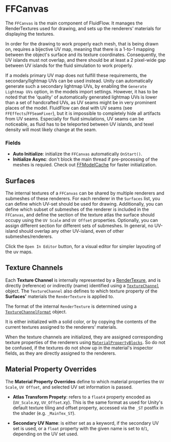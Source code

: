 # FFCanvas

The `FFCanvas` is the main component of FluidFlow.
It manages the RenderTextures used for drawing, and sets up the renderers' materials for displaying the textures.

In order for the drawing to work properly each mesh, that is being drawn on, requires a bijective UV map, meaning that there is a 1-to-1 mapping between the object's surface and its texture coordinates.
Consequently, the UV islands must not overlap, and there should be at least a 2 pixel-wide gap between UV islands for the fluid simulation to work properly.

If a models primary UV map does not fulfill these requirements, the secondary/lightmap UVs can be used instead.
Unity can automatically generate such a secondary lightmap UVs, by enabling the `Generate Lightmap UVs` option, in the models import settings.
However, it has to be noted that the 'quality' of automatically generated lightmap UVs is lower than a set of handcrafted UVs, as UV seams might be in very prominent places of the model.
FluidFlow can deal with UV seams (see `FFEffects`/`FFSeamFixer`), but it is impossible to completely hide all artifacts from UV seams.
Especially for fluid simulations, UV seams can be noticeable, as fluid has to be teleported between UV islands, and texel density will most likely change at the seam.

### Fields

- **Auto Initialize**: initialize the `FFCanvas` automatically `OnStart()`.
- **Initialize Async**: don't block the main thread if pre-processing of the meshes is requied. Check out [FFModelCache](../scriptable_object/ffmodelcache.md) for faster initialization. 

## Surfaces

The internal textures of a `FFCanvas` can be shared by multiple renderers and submeshes of these renderers.
For each renderer in the `Surfaces` list, you can define which UV-set should be used for drawing.
Additionally, you can define which subset of submeshes of the renderer is included in the `FFCanvas`, and define the section of the texture atlas the surface should occupy using the `UV Scale` and `UV Offset` properties.
Optionally, you can assign different section for different sets of submeshes.
In general, no UV-island should overlap any other UV-island, even of other submeshes/renderers.

Click the `Open In Editor` button, for a visual editor for simpler layouting of the uv maps.

## Texture Channels

Each **Texture Channel** is internally represented by a [RenderTexure](https://docs.unity3d.com/ScriptReference/RenderTexture.html), and is directly (reference) or indirectly (name) identified using a [`TextureChannel`](../scriptable_objects/texture_channel.md) object.
The `TextureChannel` also defines to which texture property of the **Surfaces'** materials the `RenderTexture` is applied to.

The format of the internal `RenderTexture` is determined using a [`TextureChannelFormat`](../scriptable_objects/texture_channel_format.md) object.

It is either initialized with a solid color, or by copying the contents of the current textures assigned to the renderers' materials.

When the texture channels are initialized, they are assigned corresponding texture properties of the renderers using [`MaterialPropertyBlocks`](https://docs.unity3d.com/ScriptReference/MaterialPropertyBlock.html).
So do not be confused, if the textures do not show up in the material's inspector fields, as they are directly assigned to the renderers.

## Material Property Overrides

The **Material Property Overrides** define to which material properties the `UV Scale`, `UV Offset`, and selected UV set information is passed.

- **Atlas Transform Propety**: refers to a `float4` property encoded as (`UV_Scale`.xy, `UV_Offset`.xy). This is the same format as used for Unity's default texture tiling and offset property, accessed via the `_ST` postfix in the shader (e.g. `_MainTex_ST`).

- **Secondary UV Name**: is either set as a keyword, if the secondary UV set is used, or a `float` property with the given name is set to `0`/`1`, depending on the UV set used.

